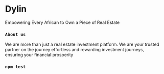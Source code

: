 # Dylin

Empowering Every African to Own a Piece of Real Estate


### `About us`

We are more than just a real estate investment platform. We are your trusted partner on the journey effortless and rewarding investment journeys, ensuring your financial prosperity

### `npm test`
